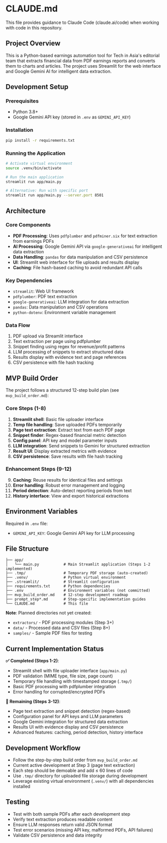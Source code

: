 # CLAUDE.md

This file provides guidance to Claude Code (claude.ai/code) when working with code in this repository.

## Project Overview

This is a Python-based earnings automation tool for Tech in Asia's editorial team that extracts financial data from PDF earnings reports and converts them to charts and articles. The project uses Streamlit for the web interface and Google Gemini AI for intelligent data extraction.

## Development Setup

### Prerequisites
- Python 3.8+
- Google Gemini API key (stored in `.env` as `GEMINI_API_KEY`)

### Installation
```bash
pip install -r requirements.txt
```

### Running the Application
```bash
# Activate virtual environment
source .venv/bin/activate

# Run the main application
streamlit run app/main.py

# Alternative: Run with specific port
streamlit run app/main.py --server.port 8501
```

## Architecture

### Core Components
- **PDF Processing**: Uses `pdfplumber` and `pdfminer.six` for text extraction from earnings PDFs
- **AI Processing**: Google Gemini API via `google-generativeai` for intelligent data extraction
- **Data Handling**: `pandas` for data manipulation and CSV persistence
- **UI**: Streamlit web interface for file uploads and results display
- **Caching**: File hash-based caching to avoid redundant API calls

### Key Dependencies
- `streamlit`: Web UI framework
- `pdfplumber`: PDF text extraction
- `google-generativeai`: LLM integration for data extraction
- `pandas`: Data manipulation and CSV operations
- `python-dotenv`: Environment variable management

### Data Flow
1. PDF upload via Streamlit interface
2. Text extraction per page using pdfplumber
3. Snippet finding using regex for revenue/profit patterns
4. LLM processing of snippets to extract structured data
5. Results display with evidence text and page references
6. CSV persistence with file hash tracking

## MVP Build Order

The project follows a structured 12-step build plan (see `mvp_build_order.md`):

### Core Steps (1-8)
1. **Streamlit shell**: Basic file uploader interface
2. **Temp file handling**: Save uploaded PDFs temporarily
3. **Page text extraction**: Extract text from each PDF page
4. **Snippet finder**: Regex-based financial metric detection
5. **Config panel**: API key and model parameter inputs
6. **LLM integration**: Send snippets to Gemini for structured extraction
7. **Result UI**: Display extracted metrics with evidence
8. **CSV persistence**: Save results with file hash tracking

### Enhancement Steps (9-12)
9. **Caching**: Reuse results for identical files and settings
10. **Error handling**: Robust error management and logging
11. **Period detection**: Auto-detect reporting periods from text
12. **History interface**: View and export historical extractions

## Environment Variables

Required in `.env` file:
- `GEMINI_API_KEY`: Google Gemini API key for LLM processing

## File Structure

```
├── app/
│   └── main.py           # Main Streamlit application (Steps 1-2 implemented)
├── .tmp/                 # Temporary PDF storage (auto-created)
├── .venv/                # Python virtual environment
├── .streamlit/           # Streamlit configuration
├── requirements.txt      # Python dependencies
├── .env                  # Environment variables (not committed)
├── mvp_build_order.md    # 12-step development roadmap
├── prompt_step*.md       # Step-specific implementation guides
└── CLAUDE.md             # This file
```

**Note**: Planned directories not yet created:
- `extractors/` - PDF processing modules (Step 3+)
- `data/` - Processed data and CSV files (Step 8+)  
- `samples/` - Sample PDF files for testing

## Current Implementation Status

**✅ Completed (Steps 1-2)**:
- Streamlit shell with file uploader interface (`app/main.py`)
- PDF validation (MIME type, file size, page count)
- Temporary file handling with timestamped storage (`.tmp/`)
- Basic PDF processing with pdfplumber integration
- Error handling for corrupted/encrypted PDFs

**🔲 Remaining (Steps 3-12)**:
- Page text extraction and snippet detection (regex-based)
- Configuration panel for API keys and LLM parameters  
- Google Gemini integration for structured data extraction
- Results UI with evidence display and CSV persistence
- Advanced features: caching, period detection, history interface

## Development Workflow

- Follow the step-by-step build order from `mvp_build_order.md`
- Current active development at Step 3 (page text extraction)
- Each step should be demoable and add ≤ 60 lines of code
- Use `.tmp/` directory for uploaded file storage during development
- Leverage existing virtual environment (`.venv/`) with all dependencies installed

## Testing

- Test with both sample PDFs after each development step
- Verify text extraction produces readable content
- Ensure LLM responses return valid JSON format
- Test error scenarios (missing API key, malformed PDFs, API failures)
- Validate CSV persistence and data integrity